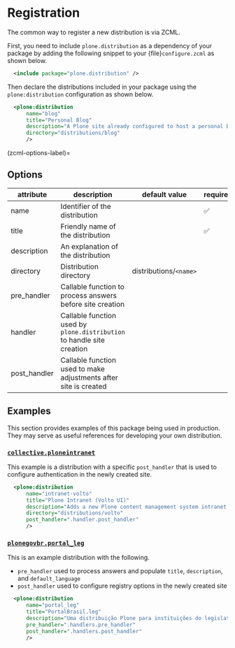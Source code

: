 # Registration

The common way to register a new distribution is via ZCML.

First, you need to include `plone.distribution` as a dependency of your package by adding the following snippet to your {file}`configure.zcml` as shown below.

```xml
  <include package="plone.distribution" />
```

Then declare the distributions included in your package using the `plone:distribution` configuration as shown below.

```xml
  <plone:distribution
      name="blog"
      title="Personal Blog"
      description="A Plone site already configured to host a personal Blog."
      directory="distributions/blog"
      />
```


(zcml-options-label)=

## Options

| attribute | description | default value | required |
|--|--|--|--|
| name | Identifier of the distribution |  | ✅ |
| title | Friendly name of the distribution |  | ✅ |
| description | An explanation of the distribution |  |  |
| directory | Distribution directory | distributions/`<name>` |  |
| pre_handler | Callable function to process answers before site creation |  |  |
| handler | Callable function used by `plone.distribution` to handle site creation |  |  |
| post_handler | Callable function used to make adjustments after site is created  |  |  |

## Examples

This section provides examples of this package being used in production.
They may serve as useful references for developing your own distribution.

### [`collective.ploneintranet`](https://github.com/collective/collective.ploneintranet/blob/main/src/collective/ploneintranet/distributions.zcml)

This example is a distribution with a specific `post_handler` that is used to configure authentication in the newly created site.

```xml
  <plone:distribution
      name="intranet-volto"
      title="Plone Intranet (Volto UI)"
      description="Adds a new Plone content management system intranet using Volto UI."
      directory="distributions/volto"
      post_handler=".handler.post_handler"
      />
```

### [`plonegovbr.portal_leg`](https://github.com/plonegovbr/plonegovbr.portal_leg/blob/main/src/plonegovbr/portal_leg/distributions.zcml)

This is an example distribution with the following.

* `pre_handler` used to process answers and populate `title`, `description`, and `default_language`
* `post_handler` used to configure registry options in the newly created site

```xml
  <plone:distribution
      name="portal_leg"
      title="PortalBrasil.leg"
      description="Uma distribuição Plone para instituições do legislativo."
      pre_handler=".handlers.pre_handler"
      post_handler=".handlers.post_handler"
      />
```
